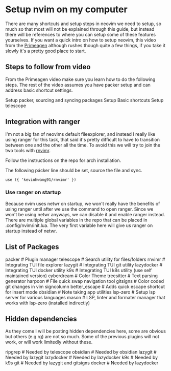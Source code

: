 # Setup nvim on my computer
There are many shortcuts and setup steps in neovim we need to setup, so much so that most will not be explained through this guide, but instead there will be references to where you can setup some of these features yourselves. If you want a quick intro on how to setup neovim, this video from the [Primeagen](https://www.youtube.com/watch?v=w7i4amO_zaE) although rushes though quite a few things, if you take it slowly it's a pretty good place to start.

## Steps to follow from video
From the Primeagen video make sure you learn how to do the following steps. The rest of the video assumes you have packer setup and can address basic shortcut settings.

Setup packer, sourcing and syncing packages
Setup Basic shortcuts
Setup telescope

## Integration with ranger
I'm not a big fan of neovims default fileexplorer, and instead I really like using ranger for this task, that said it's pretty difficult to have to transition between one and the other all the time. To avoid this we will try to join the two tools with [rnvimr](https://github.com/kevinhwang91/rnvimr).

Follow the instructions on the repo for arch installation.

The following pácker line should be set, source the file and sync.

```
use ({ 'kevinhwang91/rnvimr' })
```

### Use ranger on startup
Because nvim uses netwr on startup, we won't really have the benefits of using ranger until after we use the command to open ranger. Since we won't be using netwr anyways, we can disable it and enable ranger instead. There are multiple global variables in the repo that can be placed in .config/nvim/init.lua. The very first variable here will give us ranger on startup instead of netwr.

## List of Packages
packer              # Plugin manager
telescope           # Search utility for files/folders
rnvimr              # Integrating TUI file explorer
lazygit             # Integrating TUI git utility
lazydocker          # Integrating TUI docker utility
k9s                 # Integrating TUI k8s utility (use self maintained version)
cyberdream          # Color Theme
treesitter          # Text parsing generator
harpoon             # File quick swap navigation tool
gitsigns            # Color coded git changes in vim signcolumn
better_escape       # Adds quick escape shortcut for insert mode
obsidian            # Note taking app utilities
lsp-zero            # Setup lsp server for various languages
mason               # LSP, linter and formater manager that works with lsp-zero (installed indirectly)

## Hidden dependencies
As they come I will be posting hidden dependencies here, some are obvious but others (e.g rg) are not so much. Some of the previous plugins will not work, or will work limitedly without these.

ripgrep             # Needed by telescope
obsidian            # Needed by obsidian
lazygit             # Needed by lazygit
lazydocker          # Needed by lazydocker
k9s                 # Needed by k9s
git                 # Needed by lazygit and gitsigns
docker              # Needed by lazydocker
